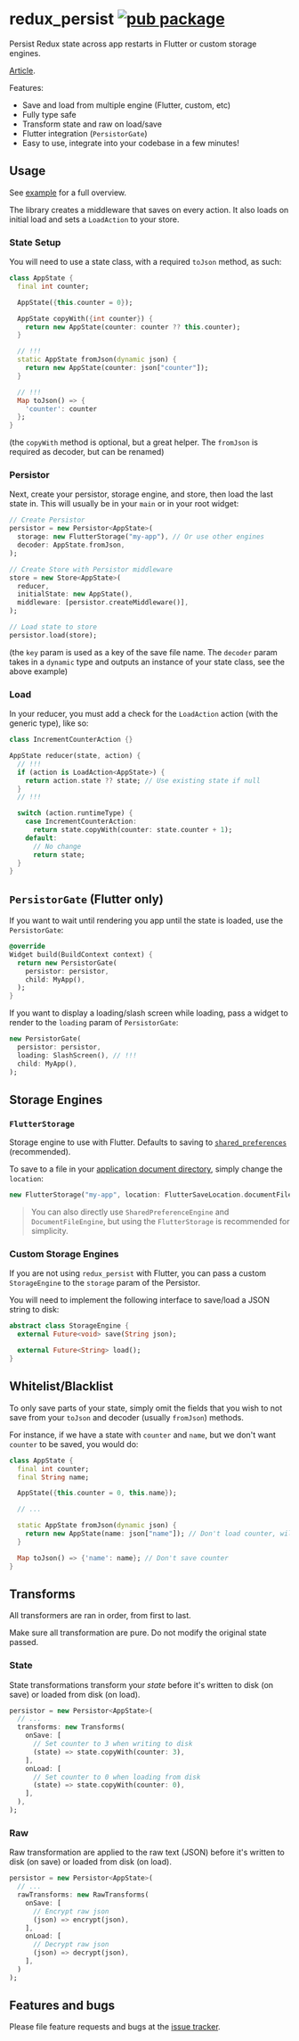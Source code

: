 # redux_persist [![pub package](https://img.shields.io/pub/v/redux_persist.svg)](https://pub.dartlang.org/packages/redux_persist)

Persist Redux state across app restarts in Flutter or custom storage engines.

[Article](https://medium.com/@cretezy/persist-redux-in-flutter-a2082bbb9aa0).

Features:

* Save and load from multiple engine (Flutter, custom, etc)
* Fully type safe
* Transform state and raw on load/save
* Flutter integration (`PersistorGate`)
* Easy to use, integrate into your codebase in a few minutes!

## Usage

See [example](example) for a full overview.

The library creates a middleware that saves on every action.
It also loads on initial load and sets a `LoadAction` to your store.

### State Setup

You will need to use a state class, with a required `toJson` method, as such:

```dart
class AppState {
  final int counter;

  AppState({this.counter = 0});

  AppState copyWith({int counter}) {
    return new AppState(counter: counter ?? this.counter);
  }

  // !!!
  static AppState fromJson(dynamic json) {
    return new AppState(counter: json["counter"]);
  }

  // !!!
  Map toJson() => {
    'counter': counter
  };
}
```

(the `copyWith` method is optional, but a great helper.
The `fromJson` is required as decoder, but can be renamed)

### Persistor

Next, create your persistor, storage engine,
and store, then load the last state in.
This will usually be in your `main` or in your root widget:

```dart
// Create Persistor
persistor = new Persistor<AppState>(
  storage: new FlutterStorage("my-app"), // Or use other engines
  decoder: AppState.fromJson,
);

// Create Store with Persistor middleware
store = new Store<AppState>(
  reducer,
  initialState: new AppState(),
  middleware: [persistor.createMiddleware()],
);

// Load state to store
persistor.load(store);
```

(the `key` param is used as a key of the save file name.
The `decoder` param takes in a `dynamic` type and outputs
an instance of your state class, see the above example)

### Load

In your reducer, you must add a check for the
`LoadAction` action (with the generic type), like so:

```dart
class IncrementCounterAction {}

AppState reducer(state, action) {
  // !!!
  if (action is LoadAction<AppState>) {
    return action.state ?? state; // Use existing state if null
  }
  // !!!

  switch (action.runtimeType) {
    case IncrementCounterAction:
      return state.copyWith(counter: state.counter + 1);
    default:
      // No change
      return state;
  }
}
```

## `PersistorGate` (Flutter only)

If you want to wait until rendering you app until the state is loaded,
use the `PersistorGate`:

```dart
@override
Widget build(BuildContext context) {
  return new PersistorGate(
    persistor: persistor,
    child: MyApp(),
  );
}
```

If you want to display a loading/slash screen while loading,
pass a widget to render to the `loading` param of `PersistorGate`:

```dart
new PersistorGate(
  persistor: persistor,
  loading: SlashScreen(), // !!!
  child: MyApp(),
);
```

## Storage Engines

### `FlutterStorage`

Storage engine to use with Flutter. Defaults to saving to
[`shared_preferences`](https://pub.dartlang.org/packages/shared_preferences)
(recommended).

To save to a file in your
[application document directory](https://pub.dartlang.org/packages/path_provider),
simply change the `location`:

```dart
new FlutterStorage("my-app", location: FlutterSaveLocation.documentFile)
```

> You can also directly use `SharedPreferenceEngine` and `DocumentFileEngine`,
> but using the `FlutterStorage` is recommended for simplicity.

### Custom Storage Engines

If you are not using `redux_persist` with Flutter,
you can pass a custom `StorageEngine` to the `storage` param of the Persistor.

You will need to implement the following interface to save/load a JSON string to disk:

```dart
abstract class StorageEngine {
  external Future<void> save(String json);

  external Future<String> load();
}
```

## Whitelist/Blacklist

To only save parts of your state,
simply omit the fields that you wish to not save
from your `toJson` and decoder (usually `fromJson`) methods.

For instance, if we have a state with `counter` and `name`,
but we don't want `counter` to be saved, you would do:

```dart
class AppState {
  final int counter;
  final String name;

  AppState({this.counter = 0, this.name});

  // ...

  static AppState fromJson(dynamic json) {
    return new AppState(name: json["name"]); // Don't load counter, will use default of 0
  }

  Map toJson() => {'name': name}; // Don't save counter
}
```

## Transforms

All transformers are ran in order, from first to last.

Make sure all transformation are pure. Do not modify the original state passed.

### State

State transformations transform your *state*
before it's written to disk (on save) or loaded from disk (on load).

```dart
persistor = new Persistor<AppState>(
  // ...
  transforms: new Transforms(
    onSave: [
      // Set counter to 3 when writing to disk
      (state) => state.copyWith(counter: 3),
    ],
    onLoad: [
      // Set counter to 0 when loading from disk
      (state) => state.copyWith(counter: 0),
    ],
  ),
);
```

### Raw

Raw transformation are applied to the raw text (JSON)
before it's written to disk (on save) or loaded from disk (on load).

```dart
persistor = new Persistor<AppState>(
  // ...
  rawTransforms: new RawTransforms(
    onSave: [
      // Encrypt raw json
      (json) => encrypt(json),
    ],
    onLoad: [
      // Decrypt raw json
      (json) => decrypt(json),
    ],
  )
);
```

## Features and bugs

Please file feature requests and bugs at the
[issue tracker](https://github.com/Cretezy/redux_persist/issues).
